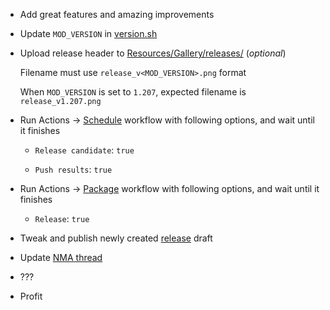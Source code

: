 - Add great features and amazing improvements

- Update `MOD_VERSION` in [version.sh](../.github/workflows/scripts/version.sh)

- Upload release header to [Resources/Gallery/releases/](../../../tree/master/Resources/Gallery/releases) (_optional_)

  Filename must use `release_v<MOD_VERSION>.png` format
  
  When `MOD_VERSION` is set to `1.207`, expected filename is `release_v1.207.png`

- Run Actions -> [Schedule](../../../actions/workflows/schedule.yml) workflow with following options, and wait until it finishes

  - `Release candidate`: `true`

  - `Push results`: `true`

- Run Actions -> [Package](../../../actions/workflows/package.yml) workflow with following options, and wait until it finishes

  - `Release`: `true`

- Tweak and publish newly created [release](../../../releases) draft

- Update [NMA thread](https://nma-fallout.com/threads/218045/)

- ???

- Profit

